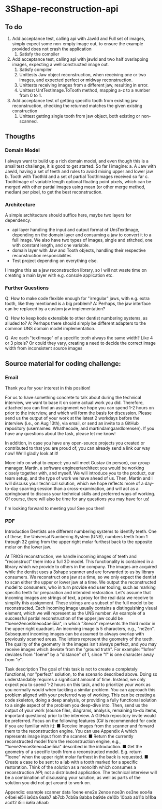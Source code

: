 # 3Shape-reconstruction-api

## To do

1. Add acceptance test, calling api with JawId and Full set of images, simply expect some non-empty image out, to ensure the example provided does not crash the application 
   1. Satisfy the compiler
2. Add acceptance test, calling api with jawId and two half overlapping images, expecting a well constructed image out. 
   1. Satisfy compiler 
   2. Unittests Jaw object reconstruction, when receiving one or two images, and expected perfect or midway reconstruction. 
   3. Unittests receiving images from a different jaw, resulting in error. 
   4. Unittest UntTextImage.ToTooth method, mapping a-z to a number from 0 to 1. 
3. Add acceptance test of getting specific tooth from existing jaw reconstruction, checking the returned matches the given existing construction 
   1. Unittest getting single tooth from jaw object, both existing or non-scanned. 


## Thougths

### Domain Model

I always want to build up a rich domain model, and even though this is a small test challenge, it is good to get started. So far I imagine: 
a. A Jaw with JawId, having a set of teeth and rules to avoid mixing upper and lower jaw
b. Tooth with ToothId and a set of partial ToothImages received so far 
c. ToothImage of variable length optional floating point pixels, which can be merged with other partial images using mean (or other merge method, median) per pixel, to get the best reconstruction.


### Architecture

A simple architecture should suffice here, maybe two layers for dependency. 

- api layer handling the input and output format of UnsTextImage, depending on the domain layer and consuming a jaw to convert it to a full image. We also have two types of images, single and stitched, one with constant length, and one variable. 
- domain layer with Jaw and Tooth objects, handling their respective reconstruction responsibilites
- Test project depending on everything else.

I imagine this as a jaw reconstruction library, so I will not waste time on creating a main layer with e.g. console application etc. 

### Further Questions

Q: How to make code flexible enough for "irregular" jaws, with e.g. extra tooth, like they mentioned is a big problem?
A: Perhaps, the jaw interface can be replaced by a custom jaw implementation?

Q: How to keep kode extensible to other dentist numbering systems, as alluded to?
A: Perhaps there should simply be different adapters to the common UNS domain model implementation.

Q: Are each "textImage" of a specific tooth always the same width? Like 4 or 3 pixels? Or could they vary, creating a need to decide the correct image width from inconsistent source images
 



## Source material for coding challenge:

### Email

Thank you for your interest in this position!

For us to have something concrete to talk about during the technical interview, we want to base it on some actual work you did. Therefore, attached you can find an assignment we hope you can spend 1-2 hours on prior to the interview, and which will form the basis for discussion. Please send us the output of your work at the latest 2 workdays before the interview (i.e., on Aug 13th), via email, or send an invite to a GitHub repository (usernames: Whathecode, and martindamgaardlorensen). If you have any questions about the task, please let me know!

In addition, in case you have any open-source projects you created or contributed to that you are proud of, you can already send a link our way now! We'll gladly look at it!

More info on what to expect: you will meet Gustav (in person), our group manager, Martin, a software engineer/architect you would be working closely together with, and myself. We will introduce you to the product, our team setup, and the type of work we have ahead of us. Then, Martin and I will discuss your technical solution, which we hope reflects more of a day-to-day sparring session than a cross-examination, and will act as a springboard to discuss your technical skills and preferred ways of working. Of course, there will also be time for any questions you may have for us!

I'm looking forward to meeting you! See you then!


### PDF
Introduction
Dentists use different numbering systems to identify teeth. One of these, the Universal
Numbering System (UNS), numbers teeth from 1 through 32 going from the upper right molar
furthest back to the opposite molar on the lower jaw.

At TRIOS reconstruction, we handle incoming images of teeth and "reconstruct" them into a full
3D model. This functionality is contained in a library which we provide to others in the company.
The images are acquired while the dentist uses a 3shape scanner and are forwarded to us by
library consumers. We reconstruct one jaw at a time, so we only expect the dentist to scan
either the upper or lower jaw at a time. We output the reconstructed model to consumers, who in
turn provide end user tooling, such as marking specific teeth for preparation and intended
restoration.
Let's assume that incoming images are strings of text, a proxy for the real data we receive to
simplify this assignment. These strings are a subset of the full model to be reconstructed. Each
incoming image usually contains a distinguishing visual element, which we will represent as the
UNS number. An example of a successful partial reconstruction of the upper jaw could be
"1oene2enoe3neoo4aei5iia", in which "3neoo" represents the third molar in the upper right
quadrant. An incoming image is 5 characters, e.g., "ne2en". Subsequent incoming images can
be assumed to always overlap with previously scanned areas.
The letters represent the geometry of the teeth. The quality of the geometry in the images isn't
always perfect, and you may receive images which deviate from the "ground truth". For
example: "1ofne" deviates from "1oene" by a "distance" of 1, since "f" is one character away
from "e".

Task description
The goal of this task is not to create a completely functional, nor "perfect" solution, to the
scenario described above. Doing so understandably requires a significant amount of time.
Instead, we only expect you to spend 1-2 hours on this task, and to prioritize your work as you
normally would when tackling a similar problem. You can approach this problem aligned with
your preferred way of working. This can be creating a code skeleton, doing a deep analysis, or
providing a fully functional solution to a single aspect of the problem you deep-dive into. Then,
send us the output of your work (source files, diagrams, analysis, remaining to-do items,
important questions) prior to the interview. A GitHub repository invite would be preferred.
Focus on the following features (C# is recommended for code if you are familiar with it):
■ Receive images from the scanner and forward them to the reconstruction engine. You
can use Appendix A which represents image input from the scanner.
■ Return the currently reconstructed model from the reconstruction engine, e.g.,
"1oene2enoe3neoo4aei5iia" described in the introduction.
■ Get the geometry of a specific tooth from a reconstructed model. E.g. return "1oene"
when the upper right molar furthest in the back is requested.
■ Create a case to be sent to a lab with a tooth marked for a specific restoration.
Think of the solution as a monolith which consumes a reconstruction API; not a distributed
application. The technical interview will be a combination of discussing your solution, as well as
parts of the solution you did not get around to work on.

Appendix: example scanner data
1oene
ene2e
2enoe
noe3n
oe3ne
eoo4a
o4bei
ei5ii
ia6da
6aab7
ab7cb
7cb8a
8abba
ba9de
de10b
10bab
ab11b
b11ba
acd12
i5iii
iia6a
a6aab

